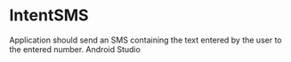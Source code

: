 # IntentSMS
Application should send an SMS containing the text entered by the user to the entered number. Android Studio
